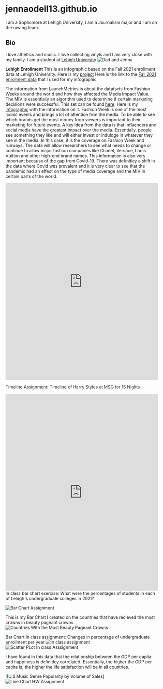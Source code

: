 # jennaodell13.github.io
I am a Sophomore at Lehigh University, I am a Journalism major and I am on the rowing team. 
## Bio
I love atheltics and music. I love collecting vinyls and I am very close with my family. 
I am a student at [Lehigh University](https://www1.lehigh.edu/)
![Dad and Jenna](https://github.com/jennaodell13/jennaodell13.github.io/blob/main/F24A1B71-E5CA-4DF0-8782-CB9609E1A8FD.jpeg?raw=true)
 
**Lehigh Enrollment** This is an infographic based on the Fall 2021 enrollment data at Lehigh University.
Here is my [project](https://www.canva.com/design/DAFM98UGgnM/ExkPVbcchPCNqgtawUqFwg/view?utm_content=DAFM98UGgnM&utm_campaign=designshare&utm_medium=link&utm_source=homepage_design_menu) 
Here is the link to the [Fall 2021 enrollment data](https://oirsa.lehigh.edu/sites/oirsa.lehigh.edu/files/LUprofile_2021.pdf) that I used for my infographic

The information from LaunchMetrics is about the datatsets from Fashion Weeks around the world and how they affected the Media Impact Value. The MIV is essentially an algorithm used to determine if certain marketing decisions were successful. This set can be found [here](https://www.launchmetrics.com/resources/whitepapers/fashion-week-data-report-2020).
Here is my [infographic](https://www.canva.com/design/DAFNEVV9FOk/wEq0sGOZjf_sj58mVSyeug/watch?utm_content=DAFNEVV9FOk&utm_campaign=designshare&utm_medium=link&utm_source=publishsharelink) with the information on it. 
Fashion Week is one of the most iconic events and brings a lot of attention fron the media. To be able to see which brands get the most money from viewers is important to their marketing for future events. A key idea from the data is that influencers and social media have the greatest impact over the media. Essentially, people see something they like and will either invest or induldge in whatever they see in the media. In this case, it is the coverage on Fashion Week and runways. The data will allow researchers to see what needs to change or continue to allow major fashion companies like Chanel, Versace, Louis Vuitton and other high-end brand names. This information is also very important because of the gap from Covid-19. There was definitley a shift in the data where Covid was prevalent and it is very clear to see that the pandemic had an effect on the type of media coverage and the MIV in certain parts of the world. 
<iframe src='https://cdn.knightlab.com/libs/timeline3/latest/embed/index.html?source=1b6qpFwx1W3j1g4JuhvDYCICFElyaIsrV_gPl5z5bQnM&font=Default&lang=en&initial_zoom=2&height=650' width='100%' height='650' webkitallowfullscreen mozallowfullscreen allowfullscreen frameborder='0'></iframe>


Timeline Assignment: Timeline of Harry Styles at MSG for 15 Nights
<iframe src='https://cdn.knightlab.com/libs/timeline3/latest/embed/index.html?source=1b6qpFwx1W3j1g4JuhvDYCICFElyaIsrV_gPl5z5bQnM&font=Default&lang=en&initial_zoom=2&height=650' width='100%' height='650' webkitallowfullscreen mozallowfullscreen allowfullscreen frameborder='0'></iframe>
In class bar chart exercise:
What were the percentages of students in each of Lehigh's undergraduate colleges in 2021?

![Bar Chart Assignment](https://github.com/jennaodell13/jennaodell13.github.io/blob/main/BarChartExercise.png)



This is my Bar Chart I created on the countries that have recieved the most crowns in beauty pageant crowns. 
![Countries With the Most Beauty Pageant Crowns](https://raw.githubusercontent.com/jennaodell13/jennaodell13.github.io/31f72894c1abd9ba6165f656e28a97bab2501a3a/Countries_with_the_Largest_Number_of_Pageant_Crowns_Number_of_Crowns_chartbuilder.png)



Bar Chart in class assignment: Changes in percentage of undergraduate enrollment per year
![In class assignment](https://github.com/jennaodell13/jennaodell13.github.io/blob/main/_Changes_in_percentage_of_undergraduate_enrollment_per_college_per_year_Arts_and_Sciences_Business_Engineering_chartbuilder.png?raw=true)
![Scatter PLot In class Asssignment](https://github.com/jennaodell13/jennaodell13.github.io/blob/main/Self-reported_Life_Satisfaction_vs_GDP_per_capita_in_2017_Life_satisfaction_in_Cantril_Ladder_(World_Happiness_Report_2019)_chartbuilder.png?raw=true)

I have found in this data that the relationship between the GDP per capita and happiness is definitley correlated. Essentially, the higher the GDP per capita is, the higher the life satisfaction will be in all countries. 

![U.S Music Genre Popularity by Volume of Sales]
![Line Chart HW Assignment](https://github.com/jennaodell13/jennaodell13.github.io/blob/main/Percent_of_Popularity_Percent_of_Popularity_chartbuilder.png?raw=true)
